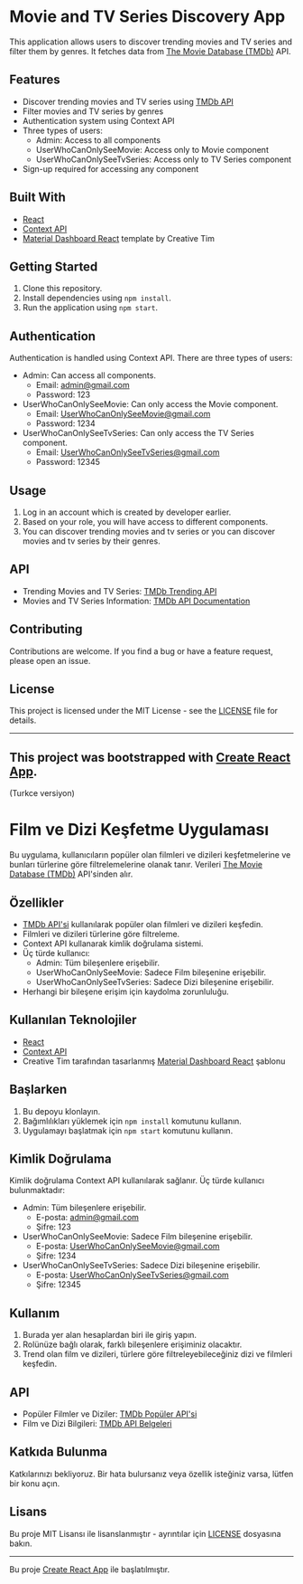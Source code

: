 # Movie and TV Series Discovery App

This application allows users to discover trending movies and TV series and filter them by genres. It fetches data from [The Movie Database (TMDb)](https://www.themoviedb.org/) API.

## Features

- Discover trending movies and TV series using [TMDb API](https://www.themoviedb.org/documentation/api)
- Filter movies and TV series by genres
- Authentication system using Context API
- Three types of users:
  - Admin: Access to all components
  - UserWhoCanOnlySeeMovie: Access only to Movie component
  - UserWhoCanOnlySeeTvSeries: Access only to TV Series component
- Sign-up required for accessing any component

## Built With

- [React](https://reactjs.org/)
- [Context API](https://reactjs.org/docs/context.html)
- [Material Dashboard React](https://www.creative-tim.com/product/material-dashboard-react) template by Creative Tim

## Getting Started

1. Clone this repository.
2. Install dependencies using `npm install`.
3. Run the application using `npm start`.

## Authentication

Authentication is handled using Context API. There are three types of users:

- Admin: Can access all components.
  - Email: admin@gmail.com
  - Password: 123
- UserWhoCanOnlySeeMovie: Can only access the Movie component.
  - Email: UserWhoCanOnlySeeMovie@gmail.com
  - Password: 1234
- UserWhoCanOnlySeeTvSeries: Can only access the TV Series component.
  - Email: UserWhoCanOnlySeeTvSeries@gmail.com
  - Password: 12345

## Usage

1. Log in an account which is created by developer earlier.
2. Based on your role, you will have access to different components.
3. You can discover trending movies and tv series or you can discover movies and tv series by their genres.
## API

- Trending Movies and TV Series: [TMDb Trending API](https://www.themoviedb.org/documentation/api/discover)
- Movies and TV Series Information: [TMDb API Documentation](https://developers.themoviedb.org/3/getting-started/introduction)

## Contributing

Contributions are welcome. If you find a bug or have a feature request, please open an issue.

## License

This project is licensed under the MIT License - see the [LICENSE](LICENSE) file for details.

---

This project was bootstrapped with [Create React App](https://github.com/facebook/create-react-app).
----------------------------------------------------------------------------------------------------------------
(Turkce versiyon)
# Film ve Dizi Keşfetme Uygulaması

Bu uygulama, kullanıcıların popüler olan filmleri ve dizileri keşfetmelerine ve bunları türlerine göre filtrelemelerine olanak tanır. Verileri [The Movie Database (TMDb)](https://www.themoviedb.org/) API'sinden alır.

## Özellikler

- [TMDb API'si](https://www.themoviedb.org/documentation/api) kullanılarak popüler olan filmleri ve dizileri keşfedin.
- Filmleri ve dizileri türlerine göre filtreleme.
- Context API kullanarak kimlik doğrulama sistemi.
- Üç türde kullanıcı:
  - Admin: Tüm bileşenlere erişebilir.
  - UserWhoCanOnlySeeMovie: Sadece Film bileşenine erişebilir.
  - UserWhoCanOnlySeeTvSeries: Sadece Dizi bileşenine erişebilir.
- Herhangi bir bileşene erişim için kaydolma zorunluluğu.

## Kullanılan Teknolojiler

- [React](https://reactjs.org/)
- [Context API](https://reactjs.org/docs/context.html)
- Creative Tim tarafından tasarlanmış [Material Dashboard React](https://www.creative-tim.com/product/material-dashboard-react) şablonu

## Başlarken

1. Bu depoyu klonlayın.
2. Bağımlılıkları yüklemek için `npm install` komutunu kullanın.
3. Uygulamayı başlatmak için `npm start` komutunu kullanın.

## Kimlik Doğrulama

Kimlik doğrulama Context API kullanılarak sağlanır. Üç türde kullanıcı bulunmaktadır:

- Admin: Tüm bileşenlere erişebilir.
  - E-posta: admin@gmail.com
  - Şifre: 123
- UserWhoCanOnlySeeMovie: Sadece Film bileşenine erişebilir.
  - E-posta: UserWhoCanOnlySeeMovie@gmail.com
  - Şifre: 1234
- UserWhoCanOnlySeeTvSeries: Sadece Dizi bileşenine erişebilir.
  - E-posta: UserWhoCanOnlySeeTvSeries@gmail.com
  - Şifre: 12345

## Kullanım

1. Burada yer alan hesaplardan biri ile giriş yapın.
2. Rolünüze bağlı olarak, farklı bileşenlere erişiminiz olacaktır.
3. Trend olan film ve dizileri, türlere göre filtreleyebileceğiniz dizi ve filmleri keşfedin.
## API

- Popüler Filmler ve Diziler: [TMDb Popüler API'si](https://www.themoviedb.org/documentation/api/discover)
- Film ve Dizi Bilgileri: [TMDb API Belgeleri](https://developers.themoviedb.org/3/getting-started/introduction)

## Katkıda Bulunma

Katkılarınızı bekliyoruz. Bir hata bulursanız veya özellik isteğiniz varsa, lütfen bir konu açın.

## Lisans

Bu proje MIT Lisansı ile lisanslanmıştır - ayrıntılar için [LICENSE](LICENSE) dosyasına bakın.

---

Bu proje [Create React App](https://github.com/facebook/create-react-app) ile başlatılmıştır.
